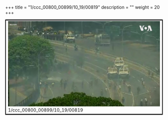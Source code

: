 +++
title = "1/ccc_00800_00899/10_19/00819"
description = ""
weight = 20
+++

<table style="border:2px solid black;max-width:800px;max-height:800px;" 
><tr><td>
<img class="center-fit-jpg"
src="/jpg_/aaa_20190430_NxaOmWaI8sI_00818.jpg">
1/ccc_00800_00899/10_19/00819
</img></td></tr></table>
